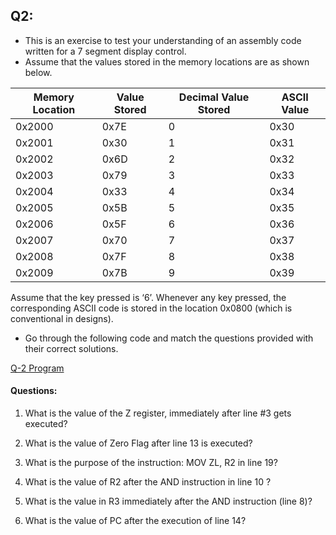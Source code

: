 ## Q2: 
- This is an exercise to test your understanding of an assembly code written for a 7 segment display control.
- Assume that the values stored in the memory locations are as shown below.

| Memory Location | Value Stored | Decimal Value Stored | ASCII Value |
|---|--|--|--|
|0x2000| 0x7E| 0| 0x30 |
|0x2001| 0x30| 1| 0x31 |
|0x2002| 0x6D| 2| 0x32 |
|0x2003| 0x79| 3| 0x33 |
|0x2004| 0x33| 4| 0x34 |
|0x2005| 0x5B| 5| 0x35 |
|0x2006| 0x5F| 6| 0x36 |
|0x2007| 0x70| 7| 0x37 |
|0x2008| 0x7F| 8| 0x38 |
|0x2009| 0x7B| 9| 0x39 |

Assume that the key pressed is ‘6’. Whenever any key pressed, the corresponding ASCII code is stored in the location 0x0800 (which is conventional in designs). 

- Go through the following code and match the questions provided with their correct solutions. 

 [Q-2 Program](https://github.com/aquantumreality/EE2016/blob/main/Lab%20Endsem/Q-2.s)
 
 #### Questions:

1. What is the value of the Z register, immediately after line #3 gets executed?

2. What is the value of Zero Flag after line 13 is executed?
	
3. What is the purpose of the instruction: MOV ZL, R2 in line 19?

4. What is the value of R2 after the AND instruction in line 10 ?

5. What is the value in R3 immediately after the AND instruction (line 8)?

6. What is the value of PC after the execution of line 14?

